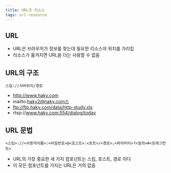 ```yaml
---
title: URL과 리소스
tags: url-resource
---
```


## URL
- URL은 브라우저가 정보를 찾는데 필요한 리소스의 위치를 가리킴
- 리소스가 옮겨지면 URL을 더는 사용할 수 없음

## URL의 구조
`스킴://서버위치/경로`
- http://www.haky.com
- mailto:haky2@haky.com스
- ftp://ftp.haky.com/data/http-study.xls
- rtsp://www.haky.com:554/dialog/today

## URL 문법
`<스킴>://<사용자이름>:<비밀번호>@<호스트>:<포트>/<경로>;<파라미터>?<질의>#<프래그먼트>`
- URL의 가장 중요한 세 가지 컴포넌트는 스킴, 호스트, 경로 이다
- 이 모든 컴포넌트를 가지는 URL은 거의 없음